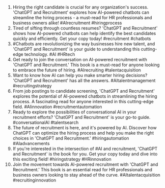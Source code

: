 1. Hiring the right candidate is crucial for any organization's success. 'ChatGPT and Recruitment' explores how AI-powered chatbots can streamline the hiring process - a must-read for HR professionals and business owners alike! #AIrecruitment #hiringprocess
2. Tired of sifting through countless resumes? 'ChatGPT and Recruitment' shows how AI-powered chatbots can help identify the best candidates quickly and efficiently. Get your copy today! #recruitment #chatbots
3. #Chatbots are revolutionizing the way businesses hire new talent, and 'ChatGPT and Recruitment' is your guide to understanding this cutting-edge technology. #AI #HRtech
4. Get ready to join the conversation on AI-powered recruitment with 'ChatGPT and Recruitment.' This book is a must-read for anyone looking to embrace the future of hiring. #AIrecruiting #talentacquisition
5. Want to know how AI can help you make smarter hiring decisions? 'ChatGPT and Recruitment' has all the answers. #AItalentmanagement #recruitingstrategy
6. From job postings to candidate screening, 'ChatGPT and Recruitment' explores the potential of AI-powered chatbots in streamlining the hiring process. A fascinating read for anyone interested in this cutting-edge field. #AIinnovation #recruitmentautomation
7. Ready to explore the possibilities of conversational AI in your recruitment efforts? 'ChatGPT and Recruitment' is your go-to guide. #conversationalAI #talentsearch
8. The future of recruitment is here, and it's powered by AI. Discover how ChatGPT can optimize the hiring process and help you make the right choices in 'ChatGPT and Recruitment.' #hiringautomation #AIadvancements
9. If you're interested in the intersection of #AI and recruitment, 'ChatGPT and Recruitment' is the book for you. Get your copy today and dive into this exciting field! #hiringstrategy #HRinnovation
10. Join the movement towards AI-powered recruitment with 'ChatGPT and Recruitment.' This book is an essential read for HR professionals and business owners looking to stay ahead of the curve. #AItalentacquisition #recruitinginnovation
